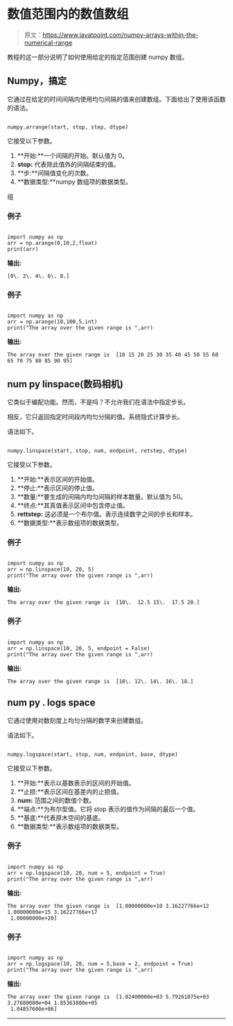 # 数值范围内的数值数组

> 原文：<https://www.javatpoint.com/numpy-arrays-within-the-numerical-range>

教程的这一部分说明了如何使用给定的指定范围创建 numpy 数组。

## Numpy，搞定

它通过在给定的时间间隔内使用均匀间隔的值来创建数组。下面给出了使用该函数的语法。

```

numpy.arrange(start, stop, step, dtype)

```

它接受以下参数。

1.  **开始:**一个间隔的开始。默认值为 0。
2.  **stop:** 代表除此值外的间隔结束的值。
3.  **步:**间隔值变化的次数。
4.  **数据类型:**numpy 数组项的数据类型。

组

### 例子

```

import numpy as np
arr = np.arange(0,10,2,float)
print(arr)

```

**输出:**

```
[0\. 2\. 4\. 6\. 8.]

```

### 例子

```

import numpy as np
arr = np.arange(10,100,5,int)
print("The array over the given range is ",arr)

```

**输出:**

```
The array over the given range is  [10 15 20 25 30 35 40 45 50 55 60 65 70 75 80 85 90 95]

```

## num py linspace(数码相机)

它类似于编配功能。然而，不是吗？不允许我们在语法中指定步长。

相反，它只返回指定时间段内均匀分隔的值。系统隐式计算步长。

语法如下。

```

numpy.linspace(start, stop, num, endpoint, retstep, dtype) 

```

它接受以下参数。

1.  **开始:**表示区间的开始值。
2.  **停止:**表示区间的停止值。
3.  **数量:**要生成的间隔内均匀间隔的样本数量。默认值为 50。
4.  **终点:**其真值表示区间中包含停止值。
5.  **rettstep:** 这必须是一个布尔值。表示连续数字之间的步长和样本。
6.  **数据类型:**表示数组项的数据类型。

### 例子

```

import numpy as np
arr = np.linspace(10, 20, 5)
print("The array over the given range is ",arr)

```

**输出:**

```
The array over the given range is  [10\.  12.5 15\.  17.5 20.]

```

### 例子

```

import numpy as np
arr = np.linspace(10, 20, 5, endpoint = False)
print("The array over the given range is ",arr)

```

**输出:**

```
The array over the given range is  [10\. 12\. 14\. 16\. 18.]

```

## num py . logs space

它通过使用对数刻度上均匀分隔的数字来创建数组。

语法如下。

```

numpy.logspace(start, stop, num, endpoint, base, dtype)

```

它接受以下参数。

1.  **开始:**表示以基数表示的区间的开始值。
2.  **止损:**表示区间在基差内的止损值。
3.  **num:** 范围之间的数值个数。
4.  **端点:**为布尔型值。它将 stop 表示的值作为间隔的最后一个值。
5.  **基底:**代表原木空间的基底。
6.  **数据类型:**表示数组项的数据类型。

### 例子

```

import numpy as np
arr = np.logspace(10, 20, num = 5, endpoint = True)
print("The array over the given range is ",arr)

```

**输出:**

```
The array over the given range is  [1.00000000e+10 3.16227766e+12 1.00000000e+15 3.16227766e+17
 1.00000000e+20]

```

### 例子

```

import numpy as np
arr = np.logspace(10, 20, num = 5,base = 2, endpoint = True)
print("The array over the given range is ",arr)

```

**输出:**

```
The array over the given range is  [1.02400000e+03 5.79261875e+03 3.27680000e+04 1.85363800e+05
 1.04857600e+06]

```

* * *